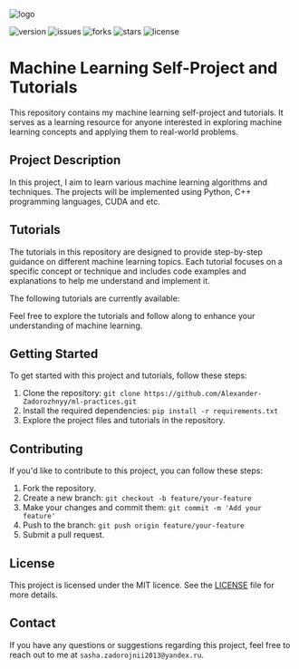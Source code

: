 ![logo](https://i.ibb.co/RgwWdgm/shutterstock-1110900704-scaled.jpg)

![version](https://img.shields.io/badge/Version-Alpha--0.0.1-blue)
![issues](https://img.shields.io/github/issues/Alexander-Zadorozhnyy/ml-practices)
![forks](https://img.shields.io/github/forks/Alexander-Zadorozhnyy/ml-practices)
![stars](https://img.shields.io/github/stars/Alexander-Zadorozhnyy/ml-practices)
![license](https://img.shields.io/github/license/Alexander-Zadorozhnyy/ml-practices)

# Machine Learning Self-Project and Tutorials

This repository contains my machine learning self-project and tutorials. It serves as a learning resource for anyone interested in exploring machine learning concepts and applying them to real-world problems.

## Project Description

In this project, I aim to learn various machine learning algorithms and techniques. The projects will be implemented using Python, C++ programming languages, CUDA and etc.

## Tutorials

The tutorials in this repository are designed to provide step-by-step guidance on different machine learning topics. Each tutorial focuses on a specific concept or technique and includes code examples and explanations to help me understand and implement it.

The following tutorials are currently available:

[//]: # (1. [Tutorial 1: Introduction to Machine Learning]&#40;tutorial1.md&#41;)

[//]: # (2. [Tutorial 2: Data Preprocessing]&#40;tutorial2.md&#41;)

[//]: # (3. [Tutorial 3: Regression Models]&#40;tutorial3.md&#41;)

[//]: # (4. [Tutorial 4: Classification Models]&#40;tutorial4.md&#41;)

[//]: # (5. [Tutorial 5: Evaluation Metrics]&#40;tutorial5.md&#41;)

Feel free to explore the tutorials and follow along to enhance your understanding of machine learning.

## Getting Started

To get started with this project and tutorials, follow these steps:

1. Clone the repository: `git clone https://github.com/Alexander-Zadorozhnyy/ml-practices.git`
2. Install the required dependencies: `pip install -r requirements.txt`
3. Explore the project files and tutorials in the repository.

## Contributing

If you'd like to contribute to this project, you can follow these steps:

1. Fork the repository.
2. Create a new branch: `git checkout -b feature/your-feature`
3. Make your changes and commit them: `git commit -m 'Add your feature'`
4. Push to the branch: `git push origin feature/your-feature`
5. Submit a pull request.

## License

This project is licensed under the MIT licence. See the [LICENSE](LICENSE) file for more details.

## Contact

If you have any questions or suggestions regarding this project, feel free to reach out to me at `sasha.zadorojnii2013@yandex.ru`.